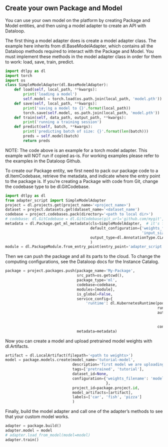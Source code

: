 ## Create your own Package and Model  
  
You can use your own model on the platform by creating Package and Model entities, and then using a model adapter to create an API with Dataloop.  
  
The first thing a model adapter does is create a model adapter class. The example here inherits from dl.BaseModelAdapter, which contains all the Dataloop methods required to interact with the Package and Model. You must implement these methods in the model adapter class in order for them to work: load, save, train, predict.  

```python
import dtlpy as dl
import torch
import os
class SimpleModelAdapter(dl.BaseModelAdapter):
    def load(self, local_path, **kwargs):
        print('loading a model')
        self.model = torch.load(os.path.join(local_path, 'model.pth'))
    def save(self, local_path, **kwargs):
        print('saving a model to {}'.format(local_path))
        torch.save(self.model, os.path.join(local_path, 'model.pth'))
    def train(self, data_path, output_path, **kwargs):
        print('running a training session')
    def predict(self, batch, **kwargs):
        print('predicting batch of size: {}'.format(len(batch)))
        preds = self.model(batch)
        return preds
```
NOTE: The code above is an example for a torch model adapter. This example will NOT run if copied as-is. For working examples please refer to the examples in the Dataloop Github.  
  
To create our Package entity, we first need to pack our package code to a dl.ItemCodebase, retrieve the metadata, and indicate where the entry point to the package is. If you’re creating a Package with code from Git, change the codebase type to be dl.GitCodebase.  
  

```python
import dtlpy as dl
from adapter_script import SimpleModelAdapter
project = dl.projects.get(project_name='<project_name>')
dataset = project.datasets.get(dataset_name='<dataset_name')
codebase = project.codebases.pack(directory='<path to local dir>')
# codebase: dl.GitCodebase = dl.GitCodebase(git_url='github.com/mygit', git_tag='v25.6.93')
metadata = dl.Package.get_ml_metadata(cls=SimpleModelAdapter,  # it's fine to do this
                                      default_configuration={'weights_filename': 'model.pth',
                                                             'input_size': 256},
                                      output_type=dl.AnnotationType.CLASSIFICATION
                                      )
module = dl.PackageModule.from_entry_point(entry_point='adapter_script.py')
```
Then we can push the package and all its parts to the cloud. To change the computing configurations, see the Dataloop docs for the Instance Catalog.  
  

```python
package = project.packages.push(package_name='My-Package',
                                src_path=os.getcwd(),
                                package_type='ml',
                                codebase=codebase,
                                modules=[module],
                                is_global=False,
                                service_config={
                                    'runtime': dl.KubernetesRuntime(pod_type=dl.INSTANCE_CATALOG_GPU_K80_S,
                                                                    runner_image='gcr.io/viewo-g/modelmgmt/resnet:0.0.6',
                                                                    autoscaler=dl.KubernetesRabbitmqAutoscaler(
                                                                        min_replicas=0,
                                                                        max_replicas=1),
                                                                    concurrency=1).to_json()},
                                metadata=metadata)
```
Now you can create a model and upload pretrained model weights with dl.Artifacts.  

```python
artifact = dl.LocalArtifact(filepath='<path to weights>')
model = package.models.create(model_name='tutorial-model',
                              description='first model we are uploading',
                              tags=['pretrained', 'tutorial'],
                              dataset_id=None,
                              configuration={'weights_filename': 'model.pth'
                                             },
                              project_id=package.project.id,
                              model_artifacts=[artifact],
                              labels=['car', 'fish', 'pizza']
                              )
```
Finally, build the model adapter and call one of the adapter’s methods to see that your custom model works.  

```python
adapter = package.build()
adapter.model = model
# adapter.load_from_model(model=model)
adapter.train()
```
